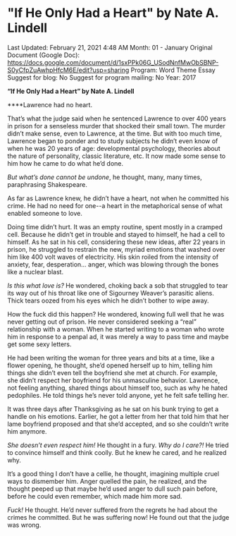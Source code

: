 # "If He Only Had a Heart" by Nate A. Lindell

Last Updated: February 21, 2021 4:48 AM
Month: 01 - January
Original Document (Google Doc): https://docs.google.com/document/d/1sxPPk06G_USodNnfMwObSBNP-S0yCfpZuAwhpHfcM6E/edit?usp=sharing
Program: Word Theme Essay
Suggest for blog: No
Suggest for program mailing: No
Year: 2017

**“If He Only Had a Heart” by Nate A. Lindell**

****Lawrence had no heart.

That’s what the judge said when he sentenced Lawrence to over 400 years in prison for a senseless murder that shocked their small town. The murder didn’t make sense, even to Lawrence, at the time. But with too much time, Lawrence began to ponder and to study subjects he didn’t even know of when he was 20 years of age: developmental psychology, theories about the nature of personality, classic literature, etc. It now made some sense to him how he came to do what he’d done.

*But what’s done cannot be undone*, he thought, many, many times, paraphrasing Shakespeare.

As far as Lawrence knew, he didn’t have a heart, not when he committed his crime. He had no need for one--a heart in the metaphorical sense of what enabled someone to love.

Doing time didn’t hurt. It was an empty routine, spent mostly in a cramped cell. Because he didn’t get in trouble and stayed to himself, he had a cell to himself. As he sat in his cell, considering these new ideas, after 22 years in prison, he struggled to restrain the new, myriad emotions that washed over him like 400 volt waves of electricity. His skin roiled from the intensity of anxiety, fear, desperation… anger, which was blowing through the bones like a nuclear blast.

*Is this what love is?* He wondered, choking back a sob that struggled to tear its way out of his throat like one of Sigourney Weaver’s parasitic aliens. Thick tears oozed from his eyes which he didn’t bother to wipe away.

How the fuck did this happen? He wondered, knowing full well that he was never getting out of prison. He never considered seeking a “real” relationship with a woman. When he started writing to a woman who wrote him in response to a penpal ad, it was merely a way to pass time and maybe get some sexy letters.

He had been writing the woman for three years and bits at a time, like a flower opening, he thought, she’d opened herself up to him, telling him things she didn’t even tell the boyfriend she met at church. For example, she didn’t respect her boyfriend for his unmasculine behavior. Lawrence, not feeling anything, shared things about himself too, such as why he hated pedophiles. He told things he’s never told anyone, yet he felt safe telling her.

It was three days after Thanksgiving as he sat on his bunk trying to get a handle on his emotions. Earlier, he got a letter from her that told him that her lame boyfriend proposed and that she’d accepted, and so she couldn’t write him anymore.

*She doesn’t even respect him!* He thought in a fury. *Why do I care?!* He tried to convince himself and think coolly. But he knew he cared, and he realized why.

It’s a good thing I don’t have a cellie, he thought, imagining multiple cruel ways to dismember him. Anger quelled the pain, he realized, and the thought peeped up that maybe he’d used anger to dull such pain before, before he could even remember, which made him more sad.

*Fuck!* He thought. He’d never suffered from the regrets he had about the crimes he committed. But he was suffering now! He found out that the judge was wrong.